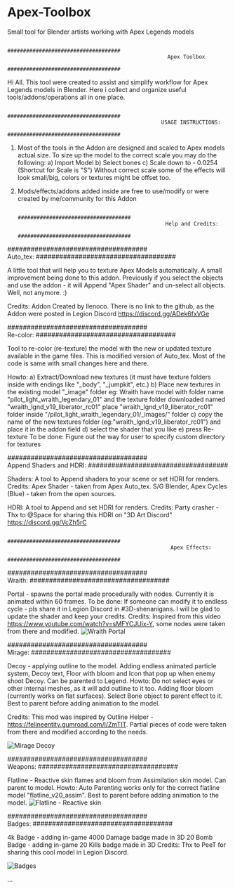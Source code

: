 # Apex-Toolbox
Small tool for Blender artists working with Apex Legends models

                                            ####################################			
                                                       Apex Toolbox
                                            ####################################

Hi All. This tool were created to assist and simplify workflow for Apex Legends models in Blender. Here i collect and organize useful tools/addons/operations all in one place.



                                            ####################################			
                                                     USAGE INSTRUCTIONS:
                                            ####################################

1. Most of the tools in the Addon are designed and scaled to Apex models actual size. To size up the model to the correct scale you may do the following:
	a) Import Model
	b) Select bones
	c) Scale down to - 0.0254 (Shortcut for Scale is "S")
	Without correct scale some of the effects will look small/big, colors or textures might be offset too. 
2. Mods/effects/addons added inside are free to use/modify or were created by me/community for this Addon



                                            ####################################			
                                                      Help and Credits:
                                            ####################################
											
											
####################################			
        Auto_tex:
####################################
 
A little tool that will help you to texture Apex Models automatically. A small improvement being done to this addon. Previously if you select the objects and use the addon - it will Append "Apex Shader" and un-select all objects. Well, not anymore. :)

Credits: Addon Created by llenoco. There is no link to the github, as the Addon were posted in Legion Discord https://discord.gg/ADek6fxVGe



####################################			
        Re-color:
####################################

Tool to re-color (re-texture) the model with the new or updated texture available in the game files. This is modified version of Auto_tex. Most of the code is same with small changes here and there.

Howto:
		a) Extract/Download new textures (it must have texture folders inside with endings like "_body", "_jumpkit", etc.)
		b) Place new textures in the existing model "_image" folder
		eg: Wraith have model with folder name "pilot_light_wraith_legendary_01" and the texture folder downloaded named "wraith_lgnd_v19_liberator_rc01"
			place "wraith_lgnd_v19_liberator_rc01" folder inside "/pilot_light_wraith_legendary_01/_images/" folder
		c) copy the name of the new textures folder (eg:"wraith_lgnd_v19_liberator_rc01") and place it in the addon field
		d) select the shader that you like
		e) press Re-texture
To be done: Figure out the way for user to specify custom directory for textures



####################################			
     Append Shaders and HDRI:
####################################

Shaders: A tool to Append shaders to your scene or set HDRI for renders.
Credits: Apex Shader - taken from Apex Auto_tex. S/G Blender, 
		 Apex Cycles (Blue) - taken from the open sources.

HDRI: A tool to Append and set HDRI for renders.
Credits: Party crasher - Thx to @Space for sharing this HDRI on "3D Art Discord" https://discord.gg/VcZh5rC



                                            ####################################			
                                                        Apex Effects:
                                            ####################################


####################################			
             Wraith:
####################################

Portal - spawns the portal made procedurally with nodes. Currently it is animated within 60 frames.
To be done: If someone can modify it to endless cycle - pls share it in Legion Discord in #3D-shenanigans. I will be glad to update the shader and keep your credits.
Credits: Inspired from this video https://www.youtube.com/watch?v=sMFYCJUix-Y, some nodes were taken from there and modified.
![Wraith Portal](https://i.ibb.co/SmKQT59/Apex-toolbox-2.png)


####################################			
             Mirage:
####################################

Decoy - applying outline to the model. Adding endless animated particle system, Decoy text, Floor with bloom and Icon that pop up when enemy shoot Decoy.
		Can be parented to Legend.
Howto: Do not select eyes or other internal meshes, as it will add outline to it too. Adding floor bloom (currently works on flat surfaces). Select Bone object to parent effect to it. Best to parent before adding animation to the model.

Credits: This mod was inspired by Outline Helper - https://felineentity.gumroad.com/l/ZmTIT. Partial pieces of code were taken from there and modified according to the needs.

![Mirage Decoy](https://i.ibb.co/K6vLcgV/Apex-toolbox-3.png)


####################################			
             Weapons:
####################################

Flatline - Reactive skin flames and bloom from Assimilation skin model. Can parent to model.
Howto: Auto Parenting works only for the correct flatline model "flatline_v20_assim". Best to parent before adding animation to the model.
![Flatline - Reactive skin](https://i.ibb.co/sqV3fTh/Apex-toolbox-4.png)


####################################			
             Badges:
####################################

4k Badge - adding in-game 4000 Damage badge made in 3D
20 Bomb Badge - adding in-game 20 Kills badge made in 3D
Credits: Thx to PeeT for sharing this cool model in Legion Discord.

![Badges](https://i.ibb.co/5BFqvdR/aa.png)

...
